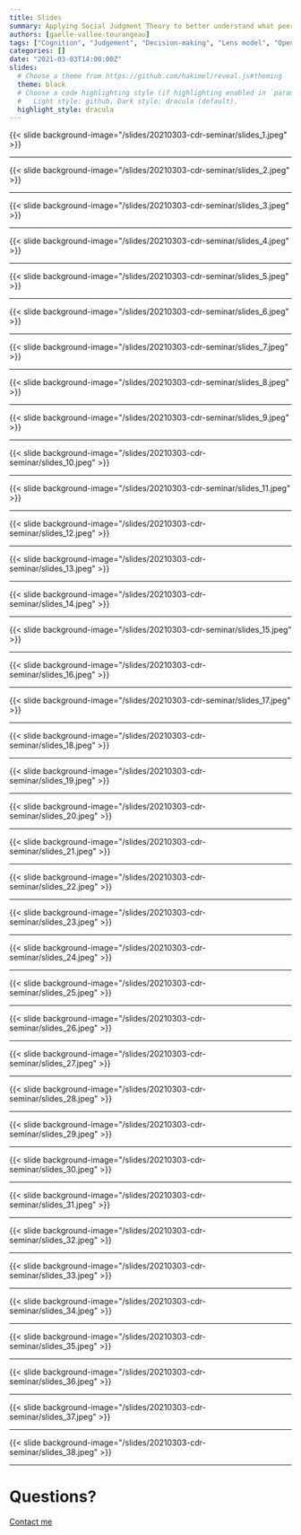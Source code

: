 ```yaml
---
title: Slides
summary: Applying Social Judgment Theory to better understand what peer reviewers pay attention to when evaluating fellowship grant proposals.
authors: [gaelle-vallee-tourangeau]
tags: ["Cognition", "Judgement", "Decision-making", "Lens model", "Open science", "Meta-research"]
categories: []
date: "2021-03-03T14:00:00Z"
slides:
  # Choose a theme from https://github.com/hakimel/reveal.js#theming
  theme: black
  # Choose a code highlighting style (if highlighting enabled in `params.toml`)
  #   Light style: github. Dark style: dracula (default).
  highlight_style: dracula
---
```


{{< slide background-image="/slides/20210303-cdr-seminar/slides_1.jpeg" >}}

---

{{< slide background-image="/slides/20210303-cdr-seminar/slides_2.jpeg" >}}

---

{{< slide background-image="/slides/20210303-cdr-seminar/slides_3.jpeg" >}}

---

{{< slide background-image="/slides/20210303-cdr-seminar/slides_4.jpeg" >}}

---

{{< slide background-image="/slides/20210303-cdr-seminar/slides_5.jpeg" >}}

---

{{< slide background-image="/slides/20210303-cdr-seminar/slides_6.jpeg" >}}

---

{{< slide background-image="/slides/20210303-cdr-seminar/slides_7.jpeg" >}}

---

{{< slide background-image="/slides/20210303-cdr-seminar/slides_8.jpeg" >}}

---

{{< slide background-image="/slides/20210303-cdr-seminar/slides_9.jpeg" >}}

---

{{< slide background-image="/slides/20210303-cdr-seminar/slides_10.jpeg" >}}

---

{{< slide background-image="/slides/20210303-cdr-seminar/slides_11.jpeg" >}}

---

{{< slide background-image="/slides/20210303-cdr-seminar/slides_12.jpeg" >}}

---

{{< slide background-image="/slides/20210303-cdr-seminar/slides_13.jpeg" >}}

---

{{< slide background-image="/slides/20210303-cdr-seminar/slides_14.jpeg" >}}

---

{{< slide background-image="/slides/20210303-cdr-seminar/slides_15.jpeg" >}}

---

{{< slide background-image="/slides/20210303-cdr-seminar/slides_16.jpeg" >}}

---

{{< slide background-image="/slides/20210303-cdr-seminar/slides_17.jpeg" >}}

---

{{< slide background-image="/slides/20210303-cdr-seminar/slides_18.jpeg" >}}

---

{{< slide background-image="/slides/20210303-cdr-seminar/slides_19.jpeg" >}}

---

{{< slide background-image="/slides/20210303-cdr-seminar/slides_20.jpeg" >}}

---

{{< slide background-image="/slides/20210303-cdr-seminar/slides_21.jpeg" >}}

---

{{< slide background-image="/slides/20210303-cdr-seminar/slides_22.jpeg" >}}

---

{{< slide background-image="/slides/20210303-cdr-seminar/slides_23.jpeg" >}}

---

{{< slide background-image="/slides/20210303-cdr-seminar/slides_24.jpeg" >}}

---

{{< slide background-image="/slides/20210303-cdr-seminar/slides_25.jpeg" >}}

---

{{< slide background-image="/slides/20210303-cdr-seminar/slides_26.jpeg" >}}

---

{{< slide background-image="/slides/20210303-cdr-seminar/slides_27.jpeg" >}}

---

{{< slide background-image="/slides/20210303-cdr-seminar/slides_28.jpeg" >}}

---

{{< slide background-image="/slides/20210303-cdr-seminar/slides_29.jpeg" >}}

---

{{< slide background-image="/slides/20210303-cdr-seminar/slides_30.jpeg" >}}

---

{{< slide background-image="/slides/20210303-cdr-seminar/slides_31.jpeg" >}}

---

{{< slide background-image="/slides/20210303-cdr-seminar/slides_32.jpeg" >}}

---

{{< slide background-image="/slides/20210303-cdr-seminar/slides_33.jpeg" >}}

---

{{< slide background-image="/slides/20210303-cdr-seminar/slides_34.jpeg" >}}

---

{{< slide background-image="/slides/20210303-cdr-seminar/slides_35.jpeg" >}}

---

{{< slide background-image="/slides/20210303-cdr-seminar/slides_36.jpeg" >}}

---

{{< slide background-image="/slides/20210303-cdr-seminar/slides_37.jpeg" >}}

---

{{< slide background-image="/slides/20210303-cdr-seminar/slides_38.jpeg" >}}

---

# Questions?

[Contact me](mailto:"g.vallee-tourangeau@kingston.ac.uk?subject=[TORR-CDR-Talk])
